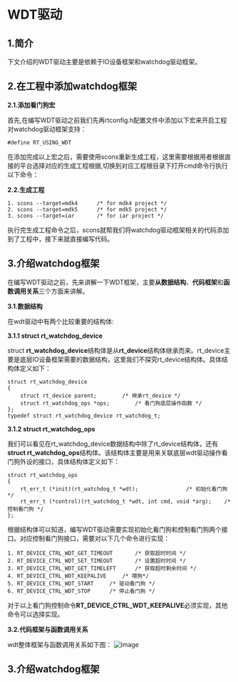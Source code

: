 # WDT驱动

## 1.简介
下文介绍的WDT驱动主要是依赖于IO设备框架和watchdog驱动框架。

## 2.在工程中添加watchdog框架

**2.1.添加看门狗宏**

首先,在编写WDT驱动之前我们先再rtconfig.h配置文件中添加以下宏来开启工程对watchdog驱动框架支持：
~~~
#define RT_USING_WDT
~~~
在添加完成以上宏之后，需要使用scons重新生成工程，这里需要根据用者根据直接的平台选择对应的生成工程根据,切换到对应工程根目录下打开cmd命令行执行以下命令：

**2.2.生成工程**

~~~
1. scons --target=mdk4		/* for mdk4 project */
2. scons --target=mdk5		/* for mdk5 project */
3. scons --target=iar		/* for iar project */
~~~
执行完生成工程命令之后，scons就帮我们将watchdog驱动框架相关的代码添加到了工程中，接下来就直接编写代码。

## 3.介绍watchdog框架
在编写WDT驱动之前，先来讲解一下WDT框架，主要**从数据结构**、**代码框架**和**函数调用关系**三个方面来讲解。

**3.1.数据结构**

在wdt驱动中有两个比较重要的结构体:

**3.1.1 struct rt_watchdog_device**

struct **rt_watchdog_device**结构体是从**rt_device**结构体继承而来。rt_device主要是底层IO设备框架需要的数据结构，这里我们不探究rt_device结构体。具体结构体定义如下：
~~~
struct rt_watchdog_device
{
    struct rt_device parent;		/* 继承rt_device */
    struct rt_watchdog_ops *ops;		/* 看门狗底层操作函数 */
};
typedef struct rt_watchdog_device rt_watchdog_t;
~~~

**3.1.2 struct rt_watchdog_ops**

我们可以看见在rt_watchdog_device数据结构中除了rt_device结构体，还有**struct rt_watchdog_ops**结构体。该结构体主要是用来关联底层wdt驱动操作看门狗外设的接口，具体结构体定义如下：
~~~
struct rt_watchdog_ops
{
    rt_err_t (*init)(rt_watchdog_t *wdt);				/* 初始化看门狗 */
    rt_err_t (*control)(rt_watchdog_t *wdt, int cmd, void *arg);	/* 控制看门狗 */
};
~~~
根据结构体可以知道，编写WDT驱动需要实现初始化看门狗和控制看门狗两个接口。对应控制看门狗接口，需要对以下几个命令进行实现：
~~~
1. RT_DEVICE_CTRL_WDT_GET_TIMEOUT		/* 获取超时时间 */
2. RT_DEVICE_CTRL_WDT_SET_TIMEOUT		/* 设置超时时间 */
3. RT_DEVICE_CTRL_WDT_GET_TIMELEFT		/* 获取超时剩余时间 */
4. RT_DEVICE_CTRL_WDT_KEEPALIVE		/* 喂狗*/
5. RT_DEVICE_CTRL_WDT_START		/* 驱动看门狗 */
6. RT_DEVICE_CTRL_WDT_STOP		/* 停止看门狗 */
~~~

对于以上看门狗控制命令**RT_DEVICE_CTRL_WDT_KEEPALIVE**必须实现，其他命令可以选择实现。

**3.2.代码框架与函数调用关系**

wdt整体框架与函数调用关系如下图：
![image](https://github.com/liu2guang/rtthread-manual-doc/tree/master/zh/3chapters/wdt.png)

## 3.介绍watchdog框架


